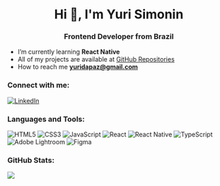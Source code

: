 <h1 align="center">Hi 👋, I'm Yuri Simonin</h1>
<h3 align="center">Frontend Developer from Brazil</h3>

-  I’m currently learning **React Native**
-  All of my projects are available at [GitHub Repositories](https://github.com/yuridapaz?tab=repositories)
-  How to reach me **yuridapaz@gmail.com**

### Connect with me:

[![LinkedIn](https://img.shields.io/badge/LinkedIn-%230077B5.svg?logo=linkedin&logoColor=white)](https://linkedin.com/in/yuripaz) 

### Languages and Tools:

![HTML5](https://img.shields.io/badge/html5-%23E34F26.svg?style=for-the-badge&logo=html5&logoColor=white) ![CSS3](https://img.shields.io/badge/css3-%231572B6.svg?style=for-the-badge&logo=css3&logoColor=white) ![JavaScript](https://img.shields.io/badge/javascript-%23323330.svg?style=for-the-badge&logo=javascript&logoColor=%23F7DF1E)  ![React](https://img.shields.io/badge/react-%2320232a.svg?style=for-the-badge&logo=react&logoColor=%2361DAFB) ![React Native](https://img.shields.io/badge/react_native-%2320232a.svg?style=for-the-badge&logo=react&logoColor=%2361DAFB) ![TypeScript](https://img.shields.io/badge/typescript-%23007ACC.svg?style=for-the-badge&logo=typescript&logoColor=white) ![Adobe Lightroom](https://img.shields.io/badge/Adobe%20Lightroom-31A8FF.svg?style=for-the-badge&logo=Adobe%20Lightroom&logoColor=white) 	![Figma](https://img.shields.io/badge/figma-%23F24E1E.svg?style=for-the-badge&logo=figma&logoColor=white)

### GitHub Stats:

![](https://github-readme-stats.vercel.app/api/top-langs/?username=yuridapaz&theme=dark&hide_border=false&include_all_commits=true&count_private=true&layout=compact)

